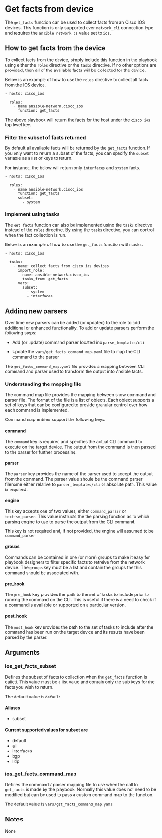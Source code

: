 # Get facts from device

The `get_facts` function can be used to collect facts from an Cisco IOS
devices.  This function is only supported over `network_cli` connection
type and requires the `ansible_network_os` value set to `ios`.

## How to get facts from the device

To collect facts from the device, simply include this function in the playbook
using either the `roles` directive or the `tasks` directive.  If no other
options are provided, then all of the available facts will be collected for the
device.

Below is an example of how to use the `roles` directive to collect all facts
from the IOS device.

```
- hosts: cisco_ios

  roles:
    - name ansible-network.cisco_ios
      function: get_facts
```

The above playbook will return the facts for the host under the `cisco_ios`
top level key.  

### Filter the subset of facts returned

By default all available facts will be returned by the `get_facts` function.
If you only want to return a subset of the facts, you can specify the `subset`
variable as a list of keys to return. 

For instance, the below will return only `interfaces` and `system` facts.

```
- hosts: cisco_ios

  roles:
    - name ansible-network.cisco_ios
      function: get_facts
      subset: 
        - system
```

### Implement using tasks

The `get_facts` function can also be implemented using the `tasks` directive
instead of the `roles` directive.  By using the `tasks` directive, you can
control when the fact collection is run. 

Below is an example of how to use the `get_facts` function with `tasks`.

```
- hosts: cisco_ios

  tasks:
    - name: collect facts from cisco ios devices
      import_role:
        name: ansible-network.cisco_ios
        tasks_from: get_facts
      vars:
        subset:
          - system
          - interfaces
```

## Adding new parsers

Over time new parsers can be added (or updated) to the role to add additional
or enhanced functionality.  To add or update parsers perform the following
steps:

* Add (or update) command parser located ino `parse_templates/cli`

* Update the `vars/get_facts_command_map.yaml` file to map the CLI command 
to the parser

The `get_facts_command_map.yaml` file provides a mapping between CLI command 
and parser used to transform the output into Ansible facts. 

### Understanding the mapping file

The command map file provides the mapping between show command and parser file.
The format of the file is a list of objects.  Each object supports a set of
keys that can be configured to provide granular control over how each command
is implemented.

Command map entries support the following keys:

#### command

The `command` key is required and specifies the actual CLI command to execute
on the target device.  The output from the command is then passed to the parser
for further processing.

#### parser

The `parser` key provides the name of the parser used to accept the output from
the command.  The parser value shoule be the command parser filename either
relative to `parser_templates/cli` or absolute path.  This value is required.

#### engine

This key accepts one of two values, either `command_parser` or `textfsm_parser`. 
This value instructs the the parsing function as to which parsing engine to 
use to parse the output from the CLI command.

This key is not required and, if not provided, the engine will assumed to be
`command_parser`

#### groups

Commands can be contained in one (or more) groups to make it easy for playbook
designers to filter specific facts to retreive from the network device.  The
`groups` key must be a list and contain the groups the this command should be
associated with.

#### pre_hook

The `pre_hook` key provides the path to the set of tasks to include prior
to running the command on the CLI.  This is useful if there is a need to check
if a command is available or supported on a particular version.

#### post_hook

The `post_hook` key provides the path to the set of tasks to include after the
command has been run on the target device and its results have been parsed by
the parser. 

## Arguments

### ios_get_facts_subset 

Defines the subset of facts to collection when the `get_facts` function is
called.  This value must be a list value and contain only the sub keys for the
facts you wish to return.

The default value is `default`

#### Aliases

* subset

#### Current supported values for subset are

* default
* all
* interfaces
* bgp
* lldp

### ios_get_facts_command_map

Defines the command / parser mapping file to use when the call to `get_facts`
is made by the playbook.  Normally this value does not need to be modified but
can be used to pass a custom command map to the function.

The default value is `vars/get_facts_command_map.yaml`


## Notes

None


